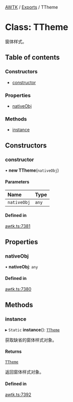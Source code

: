 [AWTK](../README.md) / [Exports](../modules.md) / TTheme

# Class: TTheme

窗体样式。

## Table of contents

### Constructors

- [constructor](TTheme.md#constructor)

### Properties

- [nativeObj](TTheme.md#nativeobj)

### Methods

- [instance](TTheme.md#instance)

## Constructors

### constructor

• **new TTheme**(`nativeObj`)

#### Parameters

| Name | Type |
| :------ | :------ |
| `nativeObj` | `any` |

#### Defined in

[awtk.ts:7381](https://github.com/zlgopen/awtk-binding/blob/c57d9273/tools/code_gen/js/output/awtk.ts#L7381)

## Properties

### nativeObj

• **nativeObj**: `any`

#### Defined in

[awtk.ts:7380](https://github.com/zlgopen/awtk-binding/blob/c57d9273/tools/code_gen/js/output/awtk.ts#L7380)

## Methods

### instance

▸ `Static` **instance**(): [`TTheme`](TTheme.md)

获取缺省的窗体样式对象。

#### Returns

[`TTheme`](TTheme.md)

返回窗体样式对象。

#### Defined in

[awtk.ts:7392](https://github.com/zlgopen/awtk-binding/blob/c57d9273/tools/code_gen/js/output/awtk.ts#L7392)
